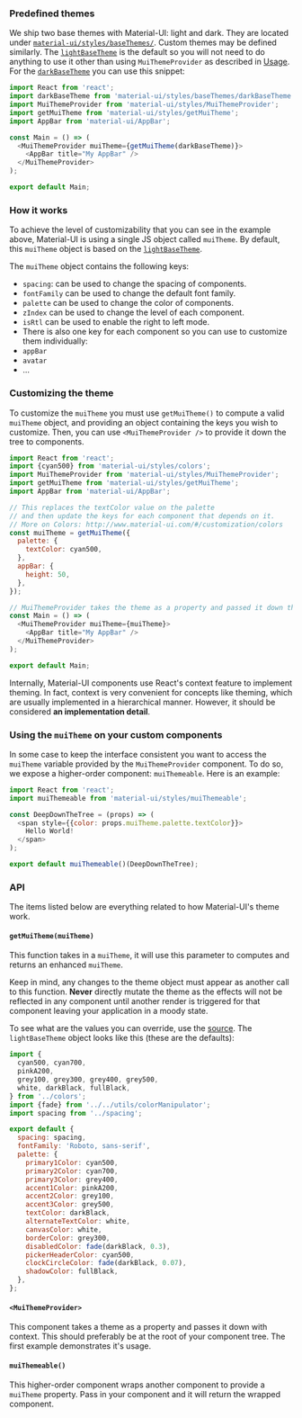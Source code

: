 ### Predefined themes

We ship two base themes with Material-UI: light and dark. They are located
under [`material-ui/styles/baseThemes/`](https://github.com/mui-org/material-ui/blob/v0.x/src/styles/baseThemes/).
Custom themes may be defined similarly.
The [`lightBaseTheme`](https://github.com/mui-org/material-ui/blob/v0.x/src/styles/baseThemes/lightBaseTheme.js)
is the default so you will not need to do anything to use it other than using `MuiThemeProvider` as described in [Usage](/#/get-started/usage).
For the [`darkBaseTheme`](https://github.com/mui-org/material-ui/blob/v0.x/src/styles/baseThemes/darkBaseTheme.js) you can use this snippet:

```js
import React from 'react';
import darkBaseTheme from 'material-ui/styles/baseThemes/darkBaseTheme';
import MuiThemeProvider from 'material-ui/styles/MuiThemeProvider';
import getMuiTheme from 'material-ui/styles/getMuiTheme';
import AppBar from 'material-ui/AppBar';

const Main = () => (
  <MuiThemeProvider muiTheme={getMuiTheme(darkBaseTheme)}>
    <AppBar title="My AppBar" />
  </MuiThemeProvider>
);

export default Main;
```

### How it works

To achieve the level of customizability that you can see in the example above,
Material-UI is using a single JS object called `muiTheme`.
By default, this `muiTheme` object is based on the
[`lightBaseTheme`](https://github.com/mui-org/material-ui/blob/v0.x/src/styles/baseThemes/lightBaseTheme.js).

The `muiTheme` object contains the following keys:
 - `spacing`: can be used to change the spacing of components.
 - `fontFamily` can be used to change the default font family.
 - `palette` can be used to change the color of components.
 - `zIndex` can be used to change the level of each component.
 - `isRtl` can be used to enable the right to left mode.
 - There is also one key for each component so you can use to customize them individually:
  - `appBar`
  - `avatar`
  - ...

### Customizing the theme

To customize the `muiTheme` you must use `getMuiTheme()` to compute a valid `muiTheme` object,
and providing an object containing the keys you wish to customize.
Then, you can use `<MuiThemeProvider />` to provide it down the tree to components.

```js
import React from 'react';
import {cyan500} from 'material-ui/styles/colors';
import MuiThemeProvider from 'material-ui/styles/MuiThemeProvider';
import getMuiTheme from 'material-ui/styles/getMuiTheme';
import AppBar from 'material-ui/AppBar';

// This replaces the textColor value on the palette
// and then update the keys for each component that depends on it.
// More on Colors: http://www.material-ui.com/#/customization/colors
const muiTheme = getMuiTheme({
  palette: {
    textColor: cyan500,
  },
  appBar: {
    height: 50,
  },
});

// MuiThemeProvider takes the theme as a property and passed it down the hierarchy.
const Main = () => (
  <MuiThemeProvider muiTheme={muiTheme}>
    <AppBar title="My AppBar" />
  </MuiThemeProvider>
);

export default Main;
```

Internally, Material-UI components use React's context feature to implement theming.
In fact, context is very convenient for concepts like theming, which are usually
implemented in a hierarchical manner.
However, it should be considered **an implementation detail**.

### Using the `muiTheme` on your custom components

In some case to keep the interface consistent you want to access the `muiTheme`
variable provided by the `MuiThemeProvider` component.
To do so, we expose a higher-order component: `muiThemeable`.
Here is an example:

```js
import React from 'react';
import muiThemeable from 'material-ui/styles/muiThemeable';

const DeepDownTheTree = (props) => (
  <span style={{color: props.muiTheme.palette.textColor}}>
    Hello World!
  </span>
);

export default muiThemeable()(DeepDownTheTree);
```

### API

The items listed below are everything related to how Material-UI's theme work.

#### `getMuiTheme(muiTheme)`

This function takes in a `muiTheme`, it will use this parameter to computes and returns an enhanced `muiTheme`.

Keep in mind, any changes to the theme object must appear as another call
to this function.
**Never** directly mutate the theme as the effects will not be reflected in any component
until another render is triggered for that component leaving your application
in a moody state.

To see what are the values you can override, use the
[source](https://github.com/mui-org/material-ui/blob/v0.x/src/styles/getMuiTheme.js).
The `lightBaseTheme` object looks like this (these are the defaults):

```js
import {
  cyan500, cyan700,
  pinkA200,
  grey100, grey300, grey400, grey500,
  white, darkBlack, fullBlack,
} from '../colors';
import {fade} from '../../utils/colorManipulator';
import spacing from '../spacing';

export default {
  spacing: spacing,
  fontFamily: 'Roboto, sans-serif',
  palette: {
    primary1Color: cyan500,
    primary2Color: cyan700,
    primary3Color: grey400,
    accent1Color: pinkA200,
    accent2Color: grey100,
    accent3Color: grey500,
    textColor: darkBlack,
    alternateTextColor: white,
    canvasColor: white,
    borderColor: grey300,
    disabledColor: fade(darkBlack, 0.3),
    pickerHeaderColor: cyan500,
    clockCircleColor: fade(darkBlack, 0.07),
    shadowColor: fullBlack,
  },
};
```

#### `<MuiThemeProvider>`

This component takes a theme as a property and passes it down with context.
This should preferably be at the root of your component tree. The first
example demonstrates it's usage.

#### `muiThemeable()`

This higher-order component wraps another component to provide a `muiTheme` property.
Pass in your component and it will return the wrapped component.
